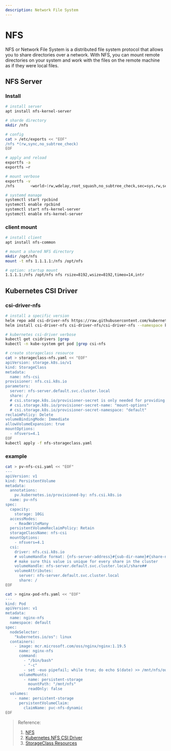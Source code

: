 ```yaml
---
description: Network File System
---
```


# NFS

NFS or Network File System is a distributed file system protocol that allows you to share directories over a network. With NFS, you can mount remote directories on your system and work with the files on the remote machine as if they were local files.

## NFS Server
### Install
```bash
# install server
apt install nfs-kernel-server

# sharde directory
mkdir /nfs

# config
cat > /etc/exports << "EOF"
/nfs *(rw,sync,no_subtree_check)
EOF

# apply and reload
exportfs -a
exportfs –r

# mount verbose
exportfs -v
/nfs       <world>(rw,wdelay,root_squash,no_subtree_check,sec=sys,rw,secure,root_squash,no_all_squash)

# systemd manage
systemctl start rpcbind
systemctl enable rpcbind
systemctl start nfs-kernel-server
systemctl enable nfs-kernel-server
```

### client mount
```bash
# install client
apt install nfs-common

# mount a shared NFS directory
mkdir /opt/nfs
mount -t nfs 1.1.1.1:/nfs /opt/nfs

# option: startup mount
1.1.1.1:/nfs /opt/nfs nfs rsize=8192,wsize=8192,timeo=14,intr
```

## Kubernetes CSI Driver
### csi-driver-nfs
```bash
# install a specific version
helm repo add csi-driver-nfs https://raw.githubusercontent.com/kubernetes-csi/csi-driver-nfs/master/charts
helm install csi-driver-nfs csi-driver-nfs/csi-driver-nfs --namespace kube-system --version v4.9.0

# kubernetes csi-driver verbose
kubectl get csidrivers |grep 
kubectl -n kube-system get pod |grep csi-nfs

# create storageclass resource
cat > storageclass-nfs.yaml << "EOF"
apiVersion: storage.k8s.io/v1
kind: StorageClass
metadata:
  name: nfs-csi
provisioner: nfs.csi.k8s.io
parameters:
  server: nfs-server.default.svc.cluster.local
  share: /
  # csi.storage.k8s.io/provisioner-secret is only needed for providing mountOptions in DeleteVolume
  # csi.storage.k8s.io/provisioner-secret-name: "mount-options"
  # csi.storage.k8s.io/provisioner-secret-namespace: "default"
reclaimPolicy: Delete
volumeBindingMode: Immediate
allowVolumeExpansion: true
mountOptions:
  - nfsvers=4.1
EOF
kubectl apply -f nfs-storageclass.yaml
```

### example
```bash
cat > pv-nfs-csi.yaml << "EOF"
---
apiVersion: v1
kind: PersistentVolume
metadata:
  annotations:
    pv.kubernetes.io/provisioned-by: nfs.csi.k8s.io
  name: pv-nfs
spec:
  capacity:
    storage: 10Gi
  accessModes:
    - ReadWriteMany
  persistentVolumeReclaimPolicy: Retain
  storageClassName: nfs-csi
  mountOptions:
    - nfsvers=4.1
  csi:
    driver: nfs.csi.k8s.io
    # volumeHandle format: {nfs-server-address}#{sub-dir-name}#{share-name}
    # make sure this value is unique for every share in the cluster
    volumeHandle: nfs-server.default.svc.cluster.local/share##
    volumeAttributes:
      server: nfs-server.default.svc.cluster.local
      share: /
EOF

cat > nginx-pod-nfs.yaml << "EOF"
---
kind: Pod
apiVersion: v1
metadata:
  name: nginx-nfs
  namespace: default
spec:
  nodeSelector:
    "kubernetes.io/os": linux
  containers:
    - image: mcr.microsoft.com/oss/nginx/nginx:1.19.5
      name: nginx-nfs
      command:
        - "/bin/bash"
        - "-c"
        - set -euo pipefail; while true; do echo $(date) >> /mnt/nfs/outfile; sleep 1; done
      volumeMounts:
        - name: persistent-storage
          mountPath: "/mnt/nfs"
          readOnly: false
  volumes:
    - name: persistent-storage
      persistentVolumeClaim:
        claimName: pvc-nfs-dynamic
EOF
```

<!-- ### nfs-subdir-external-provisioner -->
<!-- ```bash -->
<!-- # add helm repo -->
<!-- helm repo add nfs-subdir-external-provisioner https://kubernetes-sigs.github.io/nfs-subdir-external-provisioner/ -->
<!-- helm repo update -->
<!---->
<!-- helm pull nfs-subdir-external-provisioner/nfs-subdir-external-provisioner --untar -->
<!-- cd nfs-subdir-external-provisioner -->
<!---->
<!-- # config -->
<!-- vim values.yaml -->
<!-- nfs: -->
<!--   server: 1.1.1.1 -->
<!--   path: /middleware -->
<!-- storageClass: -->
<!--   name: nfs-client -->
<!---->
<!-- # deploy -->
<!-- helm install nfs-subdir-external-provisioner . --namespace kube-system -->
<!---->
<!-- # create storageclasses and pod  -->
<!-- ``` -->



> Reference:
> 1. [NFS](https://ubuntu.com/server/docs/network-file-system-nfs)
> 2. [Kubernetes NFS CSI Driver](https://github.com/kubernetes-csi/csi-driver-nfs)
> 3. [StorageClass Resources](https://github.com/kubernetes-csi/csi-driver-nfs/blob/master/docs/driver-parameters.md)
